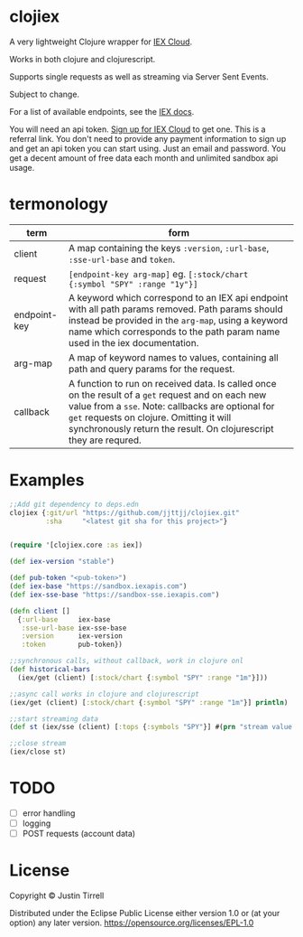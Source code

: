# clojiex 

A very lightweight Clojure wrapper for [IEX Cloud](https://iexcloud.io/docs/api/). 

Works in both clojure and clojurescript. 

Supports single requests as well as streaming via Server Sent Events.

Subject to change.

For a list of available endpoints, see the [IEX docs](https://iexcloud.io/docs/api/). 

You will need an api token. [Sign up for IEX Cloud](https://iexcloud.io/s/6292bbcc) to get one. This is a referral link. You don't need to provide any payment information to sign up and get an api token you can start using. Just an email and password. You get a decent amount of free data each month and unlimited sandbox api usage.

# termonology

| term         | form                                                                                                                       |
|--------------|----------------------------------------------------------------------------------------------------------------------------|
| client       | A map containing the keys `:version`, `:url-base`, `:sse-url-base` and `token`.                                            |
| request      | `[endpoint-key arg-map]` eg. `[:stock/chart {:symbol "SPY" :range "1y"}]` |
| endpoint-key | A keyword which correspond to an IEX api endpoint with all path params removed. Path params should instead be provided in the `arg-map`, using a keyword name which corresponds to the path param name used in the iex documentation.                  |
| arg-map | A map of keyword names to values, containing all path and query params for the request.|
| callback  | A function to run on received data. Is called once on the result of a `get` request and on each new value from a `sse`. Note: callbacks are optional for `get` requests on clojure. Omitting it will synchronously return the result. On clojurescript they are requred. |

# Examples

```clojure
;;Add git dependency to deps.edn
clojiex {:git/url "https://github.com/jjttjj/clojiex.git"
         :sha     "<latest git sha for this project>"}
```

```clojure

(require '[clojiex.core :as iex])

(def iex-version "stable")

(def pub-token "<pub-token>")
(def iex-base "https://sandbox.iexapis.com")
(def iex-sse-base "https://sandbox-sse.iexapis.com")

(defn client []
  {:url-base     iex-base
   :sse-url-base iex-sse-base
   :version      iex-version
   :token        pub-token})

;;synchronous calls, without callback, work in clojure onl
(def historical-bars
  (iex/get (client) [:stock/chart {:symbol "SPY" :range "1m"}]))

;;async call works in clojure and clojurescript
(iex/get (client) [:stock/chart {:symbol "SPY" :range "1m"}] println)

;;start streaming data
(def st (iex/sse (client) [:tops {:symbols "SPY"}] #(prn "stream value " %)))

;;close stream
(iex/close st)

```

# TODO 

- [ ] error handling
- [ ] logging
- [ ] POST requests (account data)

# License

Copyright © Justin Tirrell

Distributed under the Eclipse Public License either version 1.0 or (at your option) any later version. https://opensource.org/licenses/EPL-1.0
